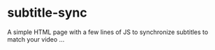 # subtitle-sync
A simple HTML page with a few lines of JS to synchronize subtitles to match your video ...
